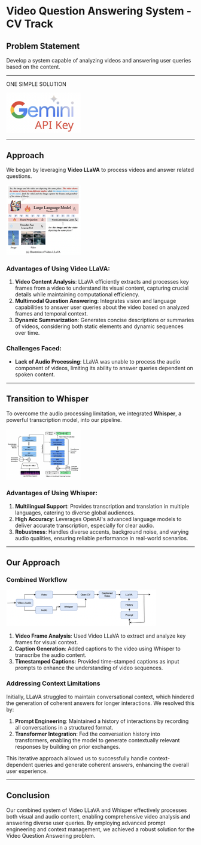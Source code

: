 # Video Question Answering System - CV Track

## Problem Statement
Develop a system capable of analyzing videos and answering user queries based on the content.

---
ONE SIMPLE SOLUTION

<img src="image-4.png" alt="Example Image" width="200">

---

## Approach
We began by leveraging **Video LLaVA** to process videos and answer related questions.

<img src="image-2.png" alt="Example Image" width="200">

### Advantages of Using Video LLaVA:
1. **Video Content Analysis**: LLaVA efficiently extracts and processes key frames from a video to understand its visual content, capturing crucial details while maintaining computational efficiency.
2. **Multimodal Question Answering**: Integrates vision and language capabilities to answer user queries about the video based on analyzed frames and temporal context.
3. **Dynamic Summarization**: Generates concise descriptions or summaries of videos, considering both static elements and dynamic sequences over time.

### Challenges Faced:
- **Lack of Audio Processing**: LLaVA was unable to process the audio component of videos, limiting its ability to answer queries dependent on spoken content.

---

## Transition to Whisper
To overcome the audio processing limitation, we integrated **Whisper**, a powerful transcription model, into our pipeline.

<img src="image-3.png" alt="Example Image" width="200">

### Advantages of Using Whisper:
1. **Multilingual Support**: Provides transcription and translation in multiple languages, catering to diverse global audiences.
2. **High Accuracy**: Leverages OpenAI's advanced language models to deliver accurate transcription, especially for clear audio.
3. **Robustness**: Handles diverse accents, background noise, and varying audio qualities, ensuring reliable performance in real-world scenarios.

---

## Our Approach

### Combined Workflow

<img src="image-5.png" alt="Example Image" width="400">

1. **Video Frame Analysis**: Used Video LLaVA to extract and analyze key frames for visual context.
2. **Caption Generation**: Added captions to the video using Whisper to transcribe the audio content.
3. **Timestamped Captions**: Provided time-stamped captions as input prompts to enhance the understanding of video sequences.

### Addressing Context Limitations
Initially, LLaVA struggled to maintain conversational context, which hindered the generation of coherent answers for longer interactions. We resolved this by:
1. **Prompt Engineering**: Maintained a history of interactions by recording all conversations in a structured format.
2. **Transformer Integration**: Fed the conversation history into transformers, enabling the model to generate contextually relevant responses by building on prior exchanges.

This iterative approach allowed us to successfully handle context-dependent queries and generate coherent answers, enhancing the overall user experience.

---

## Conclusion
Our combined system of Video LLaVA and Whisper effectively processes both visual and audio content, enabling comprehensive video analysis and answering diverse user queries. By employing advanced prompt engineering and context management, we achieved a robust solution for the Video Question Answering problem.
